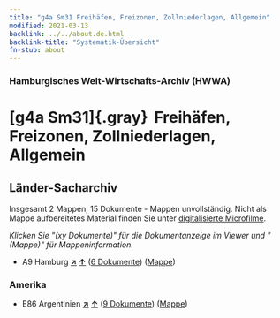 ```yaml
---
title: "g4a Sm31 Freihäfen, Freizonen, Zollniederlagen, Allgemein"
modified: 2021-03-13
backlink: ../../about.de.html
backlink-title: "Systematik-Übersicht"
fn-stub: about
---
```


### Hamburgisches Welt-Wirtschafts-Archiv (HWWA)

# [g4a Sm31]{.gray}&#8201; Freihäfen, Freizonen, Zollniederlagen, Allgemein&#160; 







## Länder-Sacharchiv




Insgesamt 2 Mappen, 15 Dokumente - Mappen unvollständig.
Nicht als Mappe aufbereitetes Material finden Sie unter [digitalisierte Microfilme](/film/h1_sh.de.html).

_Klicken Sie "(xy Dokumente)" für die Dokumentanzeige im Viewer und "(Mappe)" für Mappeninformation._



- A9 Hamburg [**&nearr;**](../../../geo/i/140905/about.de.html "Hamburg (alle Mappen)") [**&uarr;**](../../../geo/about.de.html#A9 "Ländersystematik") (<a href="https://pm20.zbw.eu/iiifview/folder/sh/140905,144557" title="über: Hamburg : Freihäfen, Freizonen, Zollniederlagen, Allgemein" target="_blank">6 Dokumente</a>) ([Mappe](../../../../folder/sh/1409xx/140905/1445xx/144557/about.de.html))

### Amerika

- E86 Argentinien [**&nearr;**](../../../geo/i/141692/about.de.html "Argentinien (alle Mappen)") [**&uarr;**](../../../geo/about.de.html#E86 "Ländersystematik") (<a href="https://pm20.zbw.eu/iiifview/folder/sh/141692,144557" title="über: Argentinien : Freihäfen, Freizonen, Zollniederlagen, Allgemein" target="_blank">9 Dokumente</a>) ([Mappe](../../../../folder/sh/1416xx/141692/1445xx/144557/about.de.html))








